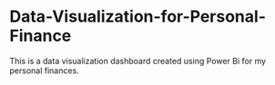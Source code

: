 # Data-Visualization-for-Personal-Finance
This is a data visualization dashboard created using Power Bi for my personal finances.
